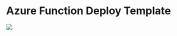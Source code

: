 # Azure Function Deploy Template

[<img src="http://azuredeploy.net/deploybutton.png"/>](https://portal.azure.com/#create/Microsoft.Template/uri/https%3A%2F%2Fraw.githubusercontent.com%2Fptglynn%2FAZF_Samples%2Fmaster%2FDeploymentExample%2Fazuredeploy.json)
